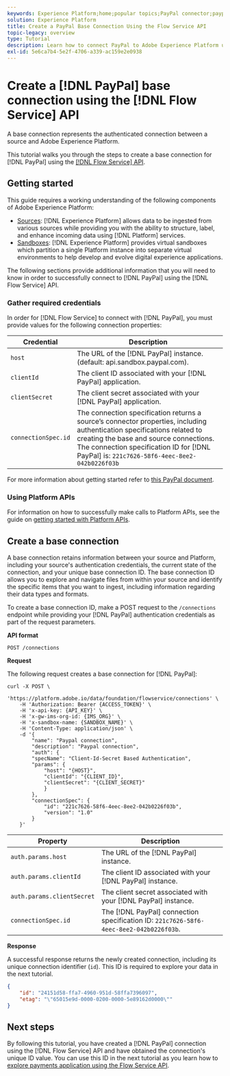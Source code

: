 ```yaml
---
keywords: Experience Platform;home;popular topics;PayPal connector;paypal;Paypal
solution: Experience Platform
title: Create a PayPal Base Connection Using the Flow Service API
topic-legacy: overview
type: Tutorial
description: Learn how to connect PayPal to Adobe Experience Platform using the Flow Service API.
exl-id: 5e6ca7b4-5e2f-4706-a339-ac159e2e0938
---
```

# Create a [!DNL PayPal] base connection using the [!DNL Flow Service] API

A base connection represents the authenticated connection between a source and Adobe Experience Platform.

This tutorial walks you through the steps to create a base connection for [!DNL PayPal] using the [[!DNL Flow Service] API](https://www.adobe.io/apis/experienceplatform/home/api-reference.html#!acpdr/swagger-specs/flow-service.yaml).

## Getting started

This guide requires a working understanding of the following components of Adobe Experience Platform:

* [Sources](../../../../home.md): [!DNL Experience Platform] allows data to be ingested from various sources while providing you with the ability to structure, label, and enhance incoming data using [!DNL Platform] services.
* [Sandboxes](../../../../../sandboxes/home.md): [!DNL Experience Platform] provides virtual sandboxes which partition a single Platform instance into separate virtual environments to help develop and evolve digital experience applications.

The following sections provide additional information that you will need to know in order to successfully connect to [!DNL PayPal] using the [!DNL Flow Service] API.

### Gather required credentials

In order for [!DNL Flow Service] to connect with [!DNL PayPal], you must provide values for the following connection properties:

| Credential | Description |
| ---------- | ----------- |
| `host` | The URL of the [!DNL PayPal] instance. (default: api.sandbox.paypal.com). |
| `clientId` | The client ID associated with your [!DNL PayPal] application. |
| `clientSecret` | The client secret associated with your [!DNL PayPal] application. |
| `connectionSpec.id` | The connection specification returns a source’s connector properties, including authentication specifications related to creating the base and source connections. The connection specification ID for [!DNL PayPal] is: `221c7626-58f6-4eec-8ee2-042b0226f03b` |

For more information about getting started refer to [this PayPal document](https://developer.paypal.com/docs/api/overview/#get-credentials).

### Using Platform APIs

For information on how to successfully make calls to Platform APIs, see the guide on [getting started with Platform APIs](../../../../../landing/api-guide.md).

## Create a base connection

A base connection retains information between your source and Platform, including your source's authentication credentials, the current state of the connection, and your unique base connection ID. The base connection ID allows you to explore and navigate files from within your source and identify the specific items that you want to ingest, including information regarding their data types and formats.

To create a base connection ID, make a POST request to the `/connections` endpoint while providing your [!DNL PayPal] authentication credentials as part of the request parameters.

**API format**

```http
POST /connections
```

**Request**

The following request creates a base connection for [!DNL PayPal]:

```shell
curl -X POST \
    'https://platform.adobe.io/data/foundation/flowservice/connections' \
    -H 'Authorization: Bearer {ACCESS_TOKEN}' \
    -H 'x-api-key: {API_KEY}' \
    -H 'x-gw-ims-org-id: {IMS_ORG}' \
    -H 'x-sandbox-name: {SANDBOX_NAME}' \
    -H 'Content-Type: application/json' \
    -d '{
        "name": "Paypal connection",
        "description": "Paypal connection",
        "auth": {
        "specName": "Client-Id-Secret Based Authentication",
        "params": {
            "host": "{HOST}",
            "clientId": "{CLIENT_ID}",
            "clientSecret": "{CLIENT_SECRET}"
            }
        },
        "connectionSpec": {
            "id": "221c7626-58f6-4eec-8ee2-042b0226f03b",
            "version": "1.0"
        }
    }'
```

| Property | Description |
| --------- | ----------- |
| `auth.params.host` | The URL of the [!DNL PayPal] instance. |
| `auth.params.clientId` | The client ID associated with your [!DNL PayPal] instance. |
| `auth.params.clientSecret` | The client secret associated with your [!DNL PayPal] instance. |
| `connectionSpec.id` | The [!DNL PayPal] connection specification ID: `221c7626-58f6-4eec-8ee2-042b0226f03b`. |

**Response**

A successful response returns the newly created connection, including its unique connection identifier (`id`). This ID is required to explore your data in the next tutorial.

```json
{
    "id": "24151d58-ffa7-4960-951d-58ffa7396097",
    "etag": "\"65015e9d-0000-0200-0000-5e89162d0000\""
}
```

## Next steps

By following this tutorial, you have created a [!DNL PayPal] connection using the [!DNL Flow Service] API and have obtained the connection's unique ID value. You can use this ID in the next tutorial as you learn how to [explore payments application using the Flow Service API](../../explore/payments.md).

